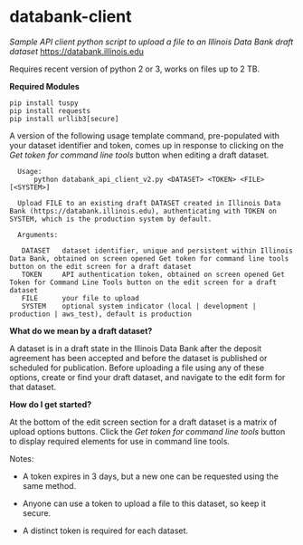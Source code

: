 # databank-client

*Sample API client python script to upload a file to an Illinois Data Bank draft dataset*
https://databank.illinois.edu

Requires recent version of python 2 or 3, works on files up to 2 TB.

**Required Modules**

    pip install tuspy
    pip install requests
    pip install urllib3[secure]

A version of the following usage template command, pre-populated with your dataset identifier and token, comes up in response to clicking on the *Get token for command line tools* button when editing a draft dataset.

      Usage:
          python databank_api_client_v2.py <DATASET> <TOKEN> <FILE> [<SYSTEM>] 
    
      Upload FILE to an existing draft DATASET created in Illinois Data Bank (https://databank.illinois.edu), authenticating with TOKEN on SYSTEM, which is the production system by default.
    
      Arguments:
        
       DATASET   dataset identifier, unique and persistent within Illinois Data Bank, obtained on screen opened Get token for command line tools button on the edit screen for a draft dataset  
       TOKEN     API authentication token, obtained on screen opened Get Token for Command Line Tools button on the edit screen for a draft dataset   
       FILE      your file to upload
	   SYSTEM    optional system indicator (local | development | production | aws_test), default is production 
    

**What do we mean by a draft dataset?**

A dataset is in a draft state in the Illinois Data Bank after the deposit agreement has been accepted and before the dataset is published or scheduled for publication. Before uploading a file using any of these options, create or find your draft dataset, and navigate to the edit form for that dataset.

**How do I get started?**

At the bottom of the edit screen section for a draft dataset is a matrix of upload options buttons. 
Click the *Get token for command line tools* button to display required elements for use in command line tools.

Notes:

* A token expires in 3 days, but a new one can be requested using the same method.

* Anyone can use a token to upload a file to this dataset, so keep it secure.

* A distinct token is required for each dataset.
